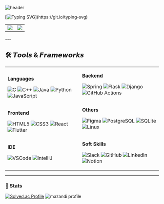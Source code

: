 ![header](https://capsule-render.vercel.app/api?type=waving&height=300&color=78a0f7&text=Welcome!&fontColor=ffffff&fontAlign=27&fontAlignY=38&animation=twinkling&descAlign=60&descSize=30&desc=Chaeyeon%20Lee's%20Github%20(*%20'ᵕ'%20)ﾉ&reversal=false)

[![Typing SVG](https://readme-typing-svg.demolab.com?font=Comfortaa&pause=1000&color=484848&width=600&lines=Hi%F0%9F%91%8B+I'm+Chaeyeon+Lee,+a+junior+backend+developer;Come+take+a+look!)](https://git.io/typing-svg)
<table>
  <tr>
    <td>
      <a href="https://github.com/anuraghazra/github-readme-stats">
        <img src="https://github-readme-stats.vercel.app/api?username=i-chaeyeon" />
      </a>
    </td>
    <td>
      <a href="https://velog.io/@chchchae">
        <img src="https://velog-readme-stats.vercel.app/api?name=chchchae&color=dark" />
      </a>
    </td>
  </tr>
</table>
---   
   
## 🛠️ 𝙏𝙤𝙤𝙡𝙨 & 𝙁𝙧𝙖𝙢𝙚𝙬𝙤𝙧𝙠𝙨

<table>
  <tr>
    <td>

<!-- Languages -->
<b>Languages</b><br>
  
![C](https://img.shields.io/badge/C-A8B9CC?style=flat&logo=c&logoColor=black)
![C++](https://img.shields.io/badge/C++-00599C?style=flat&logo=C%2B%2B&logoColor=white)
![Java](https://img.shields.io/badge/Java-007396?style=flat&logo=java&logoColor=white)
![Python](https://img.shields.io/badge/python-3776AB?style=flat&logo=python&logoColor=white)
![JavaScript](https://img.shields.io/badge/JavaScript-F7DF1E?style=flat&logo=javascript&logoColor=black)

<br><b>Frontend</b><br>

![HTML5](https://img.shields.io/badge/HTML5-E34F26?style=flat&logo=html5&logoColor=white)
![CSS3](https://img.shields.io/badge/CSS3-1572B6?style=flat&logo=css3&logoColor=white)
![React](https://img.shields.io/badge/React-61DAFB?style=flat&logo=react&logoColor=white)
![Flutter](https://img.shields.io/badge/flutter-02569B?style=flat&logo=flutter&logoColor=white)

<br><b>IDE</b><br>

![VSCode](https://img.shields.io/badge/VisualStudioCode-007ACC?style=flat&logo=visualstudiocode&logoColor=white)
![IntelliJ](https://img.shields.io/badge/IntelliJ-000000?style=flat&logo=intellijidea&logoColor=white)

</td>
<td>

<!-- Backend -->
<b>Backend</b><br>

![Spring](https://img.shields.io/badge/Spring-6DB33F?style=flat&logo=spring&logoColor=white)
![Flask](https://img.shields.io/badge/flask-000000?style=flat&logo=flask&logoColor=white)
![Django](https://img.shields.io/badge/django-092E20?style=flat&logo=django&logoColor=white)
![GitHub Actions](https://img.shields.io/badge/github%20actions-2088FF?style=flat&logo=github%20actions&logoColor=white)

<br><b>Others</b><br>

![Figma](https://img.shields.io/badge/figma-F24E1E?style=flat&logo=figma&logoColor=white)
![PostgreSQL](https://img.shields.io/badge/postgresql-336791?style=flat&logo=postgresql&logoColor=white)
![SQLite](https://img.shields.io/badge/sqlite-003B57?style=flat&logo=sqlite&logoColor=white)
![Linux](https://img.shields.io/badge/linux-FCC624?style=flat&logo=linux&logoColor=black)

<br><b>Soft Skills</b><br>

![Slack](https://img.shields.io/badge/slack-4A154B?style=flat&logo=slack&logoColor=white)
![GitHub](https://img.shields.io/badge/github-181717?style=flat&logo=github&logoColor=white)
![LinkedIn](https://img.shields.io/badge/linkedin-0A66C2?style=flat&logo=linkedin&logoColor=white)
![Notion](https://img.shields.io/badge/notion-000000?style=flat&logo=notion&logoColor=white)

</td>
  </tr>
</table>

---

### 🧠 Stats

[![Solved.ac Profile](https://mazassumnida.wtf/api/v2/generate_badge?boj=ummmeohaji)](https://solved.ac/ummmeohaji)
![mazandi profile](https://mazandi.herokuapp.com/api?handle=ummmeohaji&theme=warm)  
